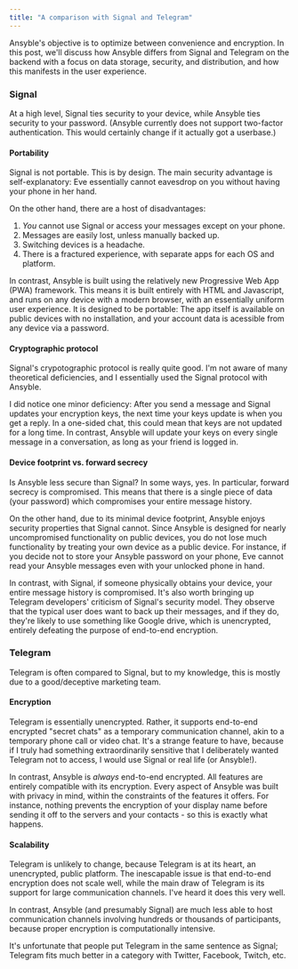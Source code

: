 ```yaml
---
title: "A comparison with Signal and Telegram"
---
```


Ansyble's objective is to optimize between convenience and encryption. In this post, we'll discuss how Ansyble differs from Signal and Telegram on the backend with a focus on data storage, security, and distribution, and how this manifests in the user experience.


### Signal

At a high level, Signal ties security to your device, while Ansyble ties security to your password. (Ansyble currently does not support two-factor authentication. This would certainly change if it actually got a userbase.)

#### Portability

Signal is not portable. This is by design. The main security advantage is self-explanatory: Eve essentially cannot eavesdrop on you without having your phone in her hand.

On the other hand, there are a host of disadvantages:

1. _You_ cannot use Signal or access your messages except on your phone.
2. Messages are easily lost, unless manually backed up.
3. Switching devices is a headache.
4. There is a fractured experience, with separate apps for each OS and platform.

In contrast, Ansyble is built using the relatively new Progressive Web App (PWA) framework. This means it is built entirely with HTML and Javascript, and runs on any device with a modern browser, with an essentially uniform user experience. It is designed to be portable: The app itself is available on public devices with no installation, and your account data is acessible from any device via a password.

#### Cryptographic protocol

Signal's crypotographic protocol is really quite good. I'm not aware of many theoretical deficiencies, and I essentially used the Signal protocol with Ansyble.

I did notice one minor deficiency: After you send a message and Signal updates your encryption keys, the next time your keys update is when you get a reply. In a one-sided chat, this could mean that keys are not updated for a long time. In contrast, Ansyble will update your keys on every single message in a conversation, as long as your friend is logged in.

#### Device footprint vs. forward secrecy

Is Ansyble less secure than Signal? In some ways, yes. In particular, forward secrecy is compromised. This means that there is a single piece of data (your password) which compromises your entire message history.

On the other hand, due to its minimal device footprint, Ansyble enjoys security properties that Signal cannot. Since Ansyble is designed for nearly uncompromised functionality on public devices, you do not lose much functionality by treating your own device as a public device. For instance, if you decide not to store your Ansyble password on your phone, Eve cannot read your Ansyble messages even with your unlocked phone in hand.

In contrast, with Signal, if someone physically obtains your device, your entire message history is compromised. It's also worth bringing up Telegram developers' criticism of Signal's security model. They observe that the typical user does want to back up their messages, and if they do, they're likely to use something like Google drive, which is unencrypted, entirely defeating the purpose of end-to-end encryption.

### Telegram

Telegram is often compared to Signal, but to my knowledge, this is mostly due to a good/deceptive marketing team.

#### Encryption

Telegram is essentially unencrypted. Rather, it supports end-to-end encrypted "secret chats" as a temporary communication channel, akin to a temporary phone call or video chat. It's a strange feature to have, because if I truly had something extraordinarily sensitive that I deliberately wanted Telegram not to access, I would use Signal or real life (or Ansyble!).

In contrast, Ansyble is _always_ end-to-end encrypted. All features are entirely compatible with its encryption. Every aspect of Ansyble was built with privacy in mind, within the constraints of the features it offers. For instance, nothing prevents the encryption of your display name before sending it off to the servers and your contacts - so this is exactly what happens.

#### Scalability

Telegram is unlikely to change, because Telegram is at its heart, an unencrypted, public platform. The inescapable issue is that end-to-end encryption does not scale well, while the main draw of Telegram is its support for large communication channels. I've heard it does this very well.

In contrast, Ansyble (and presumably Signal) are much less able to host communication channels involving hundreds or thousands of participants, because proper encryption is computationally intensive.

It's unfortunate that people put Telegram in the same sentence as Signal; Telegram fits much better in a category with Twitter, Facebook, Twitch, etc.
